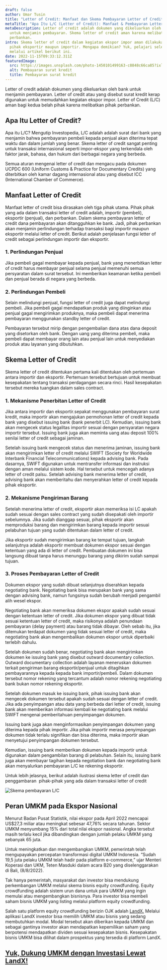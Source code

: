 ```yaml
---
draft: false
author: Umar Tusin
title: "Letter of Credit: Manfaat dan Skema Pembayaran Letter of Credit"
metaTitle: "Apa Itu L/C (Letter of Credit): Manfaat & Pembayaran Letter of Credit"
metaDescription: Letter of credit adalah dokumen yang dikeluarkan oleh bank
  untuk menjamin pembayaran. Skema letter of credit aman karena melibatkan
  perbankan.
intro: Skema letter of credit dalam kegiatan ekspor impor aman dilakukan bagi
  pihak eksportir maupun importir. Mengapa demikian? Yuk, pelajari selengkapnya
  melalui artikel berikut ini.
date: 2022-11-15T09:33:12.311Z
featuredImage:
  src: https://images.unsplash.com/photo-1450101499163-c8848c66ca85?ixlib=rb-4.0.3&ixid=MnwxMjA3fDB8MHxwaG90by1wYWdlfHx8fGVufDB8fHx8&auto=format&fit=crop&w=870&q=80
  alt: Pembayaran surat kredit
  title: Pembayaran surat kredit
---
```

<!--StartFragment-->

Letter of credit adalah dokumen yang dikeluarkan oleh bank untuk menjamin pembayaran. Letter of credit atau yang disebut surat kredit kerap digunakan untuk memudahkan kegiatan ekspor impor. Letter of Credit (L/C) aman bagi kedua belah pihak karena melibatkan pihak perbankan.

## Apa Itu Letter of Credit?

Apa itu L/C? Mengutip Investopedia, L/C adalah adalah surat dari bank yang menjamin bahwa pembayaran pembeli kepada penjual akan diterima tepat waktu dan dalam jumlah yang benar. Skema letter of credit sangat penting untuk transaksi internasional seperti impor-ekspor yang terkendala oleh faktor jarak, bahasa, dan hukum dari berbagai negara yang berbeda.



Semua aturan mengenai letter of credit dan mengacu pada dokumen UCPDC 600 (Uniform Customs & Practice for Documentary Credits) yang diterbitkan oleh kamar dagang internasional atau yang disebut ICC (International Chamber of Commerce).

## Manfaat Letter of Credit

Manfaat letter of credit bisa dirasakan oleh tiga pihak utama. Pihak pihak yang ada dalam transaksi letter of credit adalah, importir (pembeli), eksportir (penjual), dan perbankan. Dalam skema pembayaran letter of credit dana pembayaran akan ditangguhkan ke bank. Jadi, pihak perbankan akan menjamin perlindungan terhadap transaksi bagi importir maupun eksportir melalui letter of credit. Berikut adalah penjelasan fungsi letter of credit sebagai perlindungan importir dan eksportir.

### 1. Perlindungan Penjual

Jika pembeli gagal membayar kepada penjual, bank yang menerbitkan letter of credit harus membayar penjual selama penjual memenuhi semua persyaratan dalam surat tersebut. Ini memberikan keamanan ketika pembeli dan penjual berada di negara yang berbeda.

### 2. Perlindungan Pembeli

Selain melindungi penjual, fungsi letter of credit juga dapat melindungi pembeli. Jika pembeli gagal mendapatkan produk yang diinginkan atau penjual gagal mengirimkan produknya, maka pembeli dapat menerima pembayaran menggunakan standby letter of credit. 



Pembayaran tersebut mirip dengan pengembalian dana atas dana deposit yang disetorkan oleh bank. Dengan uang yang diterima pembeli, maka pembeli dapat membayar orang lain atau penjual lain untuk menyediakan produk atau layanan yang dibutuhkan.

## Skema Letter of Credit

Skema letter of credit ditentukan pertama kali ditentukan oleh pertemuan antara importir dan eksportir. Pertemuan tersebut bertujuan untuk membuat kesepakatan tentang transaksi perdagangan secara rinci. Hasil kesepakatan tersebut mereka tuangkan dalam sales contract.

### 1. Mekanisme Penerbitan Letter of Credit

Jika antara importir dan eksportir.sepakat menggunakan pembayaran surat kredit, maka importir akan mengajukan permohonan letter of credit kepada bank yang disebut issuing bank (bank penerbit LC). Kemudian, issuing bank akan mengecek status legalitas importir sesuai dengan persyaratan negara importir tersebut. Issuing bank juga akan meminta uang atau deposit 100% senilai letter of credit sebagai jaminan.



Setelah issuing bank mengecek status dan menerima jaminan, issuing bank akan mengirimkan letter of credit melalui SWIFT (Society for Worldwide Interbank Financial Telecommunications) kepada advising bank. Pada dasarnya, SWIFT digunakan untuk mentransfer informasi dan instruksi dengan aman melalui sistem kode. Hal tersebut untuk mencegah adanya letter of credit palsu. Setelah advising bank menerima letter of credit, advising bank akan memberitahu dan menyerahkan letter of credit kepada pihak eksportir.

### 2. Mekanisme Pengiriman Barang 

Setelah menerima letter of credit, eksportir akan memeriksa isi LC apakah sudah sesuai dengan sales contract yang sudah disepakati oleh importir sebelumnya. Jika sudah dianggap sesuai, pihak eksportir akan memproduksi barang dan mengirimkan barang kepada importir sesuai pelabuhan tujuan yang sudah ditentukan dalam letter of credit.



Jika eksportir sudah mengirimkan barang ke tempat tujuan, langkah selanjutnya adalah eksportir membuat dokumen ekspor sesuai dengan ketentuan yang ada di letter of credit. Pembuatan dokumen ini bisa langsung dibuat tanpa harus menunggu barang yang dikirim sudah sampai tujuan. 

### 3. Proses Pembayaran Letter of Credit

Dokumen ekspor yang sudah dibuat selanjutnya diserahkan kepada negotiating bank. Negotiating bank bisa merupakan bank yang sama dengan advising bank, namun fungsinya sudah berubah menjadi pengambil alih wesel ekspor.



Negotiating bank akan memeriksa dokumen ekspor apakah sudah sesuai dengan ketentuan letter of credit. Jika dokumen ekspor yang dibuat tidak sesuai ketentuan letter of credit, maka risikonya adalah penundaan pembayaran (delay payment) atau barang tidak dibayar. Oleh sebab itu, jika ditemukan terdapat dokumen yang tidak sesuai letter of credit, maka negotiating bank akan mengembalikan dokumen ekspor untuk diperbaiki terlebih dahulu.



Setelah dokumen sudah benar, negotiating bank akan mengirimkan dokumen ke issuing bank yang disebut outward documentary collection. Outward documentary collection adalah layanan meneruskan dokumen terkait pengiriman barang eksportir/penjual untuk ditagihkan pembayarannya kepada kepada bank importir/pembeli. Dalam dokumen tersebut nomor rekening yang tercantum adalah nomor rekening negotiating bank bukan nomor rekening eksportir.



Setelah dokumen masuk ke issuing bank, pihak issuing bank akan mengecek dokumen tersebut apakah sudah sesuai dengan letter of credit. Jika ada penyimpangan atau data yang berbeda dari letter of credit, issuing bank akan memberikan informasi kembali ke negotiating bank melalui SWIFT mengenai pemberitahuan penyimpangan dokumen. 



Issuing bank juga akan menginformasikan penyimpangan dokumen yang diterima kepada pihak importir. Jika pihak importir merasa penyimpangan dokumen tidak terlalu signifikan dan bisa diterima, maka importir akan menyetujui penyimpangan dokumen tersebut. 



Kemudian, issuing bank memberikan dokumen kepada importir untuk digunakan dalam pengambilan barang di pelabuhan. Selain itu, issuing bank juga akan membayar tagihan kepada negotiation bank dan negotiating bank akan menyalurkan pembayaran L/C ke rekening eksportir. 



Untuk lebih jelasnya, berikut adalah ilustrasi skema letter of credit dan penggambaran  pihak-pihak yang ada dalam transaksi letter of credit





![Skema pembayaran L/C](https://cdn.discordapp.com/attachments/977943413909487668/1042010691361591377/LoC_Umar.png "Skema pembayaran L/C")

## Peran UMKM pada Ekspor Nasional

Menurut Badan Pusat Statistik, nilai ekspor pada April 2022 mencapai US$27,3 miliar atau meningkat sebesar 47,76% secara tahunan. Sektor UMKM menyumbang 15% dari total nilai ekspor nasional. Angka tersebut masih terlalu kecil jika dibandingkan dengan jumlah pelaku UMKM yang sebanyak 65 juta.



Untuk meningkatkan dan mengembangkan UMKM, pemerintah telah mengupayakan percepatan transformasi digital UMKM Indonesia. “Sudah 19,5 juta pelaku UMKM telah hadir pada platform e-commerce,” ujar Menteri Koperasi dan UKM, Teten Masduki dalam acara B20 yang diselenggarakan di Bali, (8/8/2022).



Tak hanya pemerintah, masyarakat dan investor bisa mendukung perkembangan UMKM melalui skema bisnis equity crowdfunding. Equity crowdfunding adalah sistem urun dana untuk para UMKM yang ingin memulai atau mengembangkan bisnisnya. Para investor bisa membeli saham bisnis UMKM yang listing melalui platform equity crowdfunding. 



Salah satu platform equity crowdfunding berizin OJK adalah [LandX.](https://landx.id/) Melalui aplikasi LandX investor bisa memilih UMKM atau bisnis yang sedang membutuhkan modal. Modal tersebut akan diberikan kepada UMKM dan sebagai gantinya investor akan mendapatkan kepemilikan saham yang berpotensi mendapatkan dividen sesuai kesepakatan bisnis. Kesepakatan bisnis UMKM bisa dilihat dalam prospektus yang tersedia di platform LandX.

## **[Yuk, Dukung UMKM dengan Investasi Lewat LandX!](https://app.landx.id/?utm_source=Organic+Page&utm_medium=Content+Blog&utm_campaign=BlogLandX&utm_id=Blog)**



<!--EndFragment-->